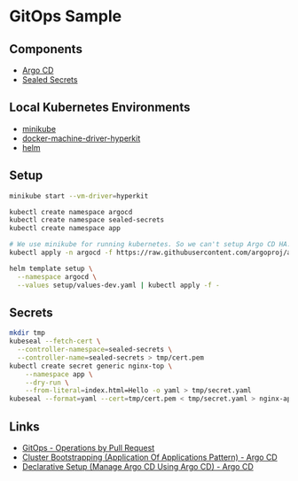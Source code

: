 # GitOps Sample

## Components
- [Argo CD](https://github.com/argoproj/argo-cd)
- [Sealed Secrets](https://github.com/bitnami-labs/sealed-secrets)

## Local Kubernetes Environments
- [minikube](https://github.com/kubernetes/minikube)
- [docker-machine-driver-hyperkit](https://github.com/machine-drivers/docker-machine-driver-hyperkit)
- [helm](https://github.com/helm/helm)

## Setup
```bash
minikube start --vm-driver=hyperkit

kubectl create namespace argocd
kubectl create namespace sealed-secrets
kubectl create namespace app

# We use minikube for running kubernetes. So we can't setup Argo CD HA.
kubectl apply -n argocd -f https://raw.githubusercontent.com/argoproj/argo-cd/v1.0.2/manifests/install.yaml

helm template setup \
  --namespace argocd \
  --values setup/values-dev.yaml | kubectl apply -f -
```

## Secrets
```bash
mkdir tmp
kubeseal --fetch-cert \
  --controller-namespace=sealed-secrets \
  --controller-name=sealed-secrets > tmp/cert.pem
kubectl create secret generic nginx-top \
    --namespace app \
    --dry-run \
    --from-literal=index.html=Hello -o yaml > tmp/secret.yaml
kubeseal --format=yaml --cert=tmp/cert.pem < tmp/secret.yaml > nginx-app/sealedsecret.yaml
```

## Links
- [GitOps - Operations by Pull Request](https://www.weave.works/blog/gitops-operations-by-pull-request)
- [Cluster Bootstrapping (Application Of Applications Pattern) - Argo CD](https://argoproj.github.io/argo-cd/operator-manual/cluster-bootstrapping/#application-of-applications-pattern)
- [Declarative Setup (Manage Argo CD Using Argo CD) - Argo CD](https://argoproj.github.io/argo-cd/operator-manual/declarative-setup/#manage-argo-cd-using-argo-cd)
